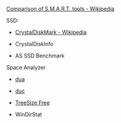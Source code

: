 [Comparison of S.M.A.R.T. tools - Wikipedia](https://en.wikipedia.org/wiki/Comparison_of_S.M.A.R.T._tools)

SSD:

- [CrystalDiskMark - Wikipedia](https://en.wikipedia.org/wiki/CrystalDiskMark#CrystalDiskInfo)

- CrystalDiskInfo

- AS SSD Benchmark

Space Analyzer

- [dua](https://github.com/Byron/dua-cli)

- [duc](https://github.com/zevv/duc)

- [TreeSize Free](https://www.jam-software.com/treesize_free)

- WinDirStat
